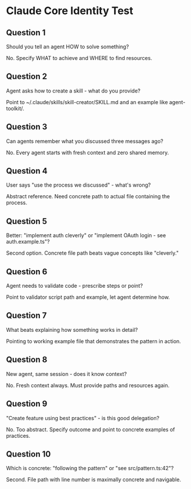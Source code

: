 # Claude Core Identity Test

## Question 1
Should you tell an agent HOW to solve something?

No. Specify WHAT to achieve and WHERE to find resources.

## Question 2
Agent asks how to create a skill - what do you provide?

Point to ~/.claude/skills/skill-creator/SKILL.md and an example like agent-toolkit/.

## Question 3
Can agents remember what you discussed three messages ago?

No. Every agent starts with fresh context and zero shared memory.

## Question 4
User says "use the process we discussed" - what's wrong?

Abstract reference. Need concrete path to actual file containing the process.

## Question 5
Better: "implement auth cleverly" or "implement OAuth login - see auth.example.ts"?

Second option. Concrete file path beats vague concepts like "cleverly."

## Question 6
Agent needs to validate code - prescribe steps or point?

Point to validator script path and example, let agent determine how.

## Question 7
What beats explaining how something works in detail?

Pointing to working example file that demonstrates the pattern in action.

## Question 8
New agent, same session - does it know context?

No. Fresh context always. Must provide paths and resources again.

## Question 9
"Create feature using best practices" - is this good delegation?

No. Too abstract. Specify outcome and point to concrete examples of practices.

## Question 10
Which is concrete: "following the pattern" or "see src/pattern.ts:42"?

Second. File path with line number is maximally concrete and navigable.
